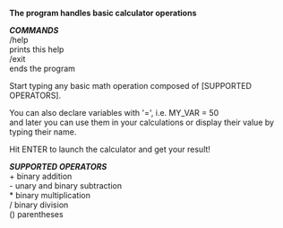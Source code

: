 **The program handles basic calculator operations**

***COMMANDS***  \
    /help  
        prints this help  
    /exit  
        ends the program  
        
Start typing any basic math operation composed of [SUPPORTED OPERATORS].  
  
You can also declare variables with '=', i.e. MY_VAR = 50  
and later you can use them in your calculations or display their value by typing their name.  
  
Hit ENTER to launch the calculator and get your result!  
  
***SUPPORTED OPERATORS***  
    +   binary addition  
    -   unary and binary subtraction  
    *   binary multiplication  
    /   binary division  
    ()  parentheses  
